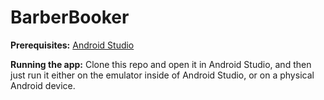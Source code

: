 <h1>BarberBooker</h1>

<b>Prerequisites:</b>
  <a href="https://developer.android.com/studio?gad_source=1&gclid=Cj0KCQjwzva1BhD3ARIsADQuPnVLDl7pvuZJGha9hwxGW4PFWbt7xTapJh_SwvthThDybV_IxZaGPHwaAq78EALw_wcB&gclsrc=aw.ds">Android Studio</a>

<b>Running the app:</b>
  Clone this repo and open it in Android Studio, and then just run it either on the emulator inside of Android Studio, or on a physical Android device.
